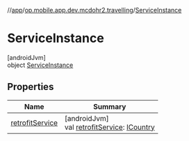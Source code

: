 //[app](../../../index.md)/[op.mobile.app.dev.mcdohr2.travelling](../index.md)/[ServiceInstance](index.md)

# ServiceInstance

[androidJvm]\
object [ServiceInstance](index.md)

## Properties

| Name | Summary |
|---|---|
| [retrofitService](retrofit-service.md) | [androidJvm]<br>val [retrofitService](retrofit-service.md): [ICountry](../-i-country/index.md) |
